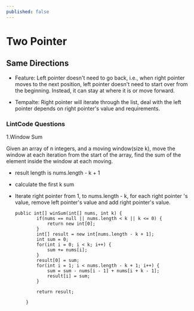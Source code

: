 ```yaml
---
published: false
---
```

# Two Pointer
## Same Directions

- Feature: Left pointer doesn't need to go back, i.e., when right pointer moves to the next position, left pointer doesn't need to start over from the beginning. Instead, it can stay at where it is or move forward.

- Tempalte: Right pointer will iterate through the list, deal with the left pointer depends on right pointer's value and requirements.

### LintCode Questions

1.Window Sum

Given an array of n integers, and a moving window(size k), move the window at each iteration from the start of the array, find the sum of the element inside the window at each moving.

* result length is nums.length - k + 1
* calculate the first k sum
* Iterate right pointer from 1, to nums.length - k, for each right pointer 's value, remove left pointer's value and add right pointer's value.


      public int[] winSum(int[] nums, int k) {
              if(nums == null || nums.length < k || k <= 0) {
                  return new int[0];
              }
              int[] result = new int[nums.length - k + 1];
              int sum = 0;
              for(int i = 0; i < k; i++) {
                  sum += nums[i];
              }
              result[0] = sum;
              for(int i = 1; i < nums.length - k + 1; i++) {
                  sum = sum - nums[i - 1] + nums[i + k - 1];
                  result[i] = sum;
              }

              return result;

          }

